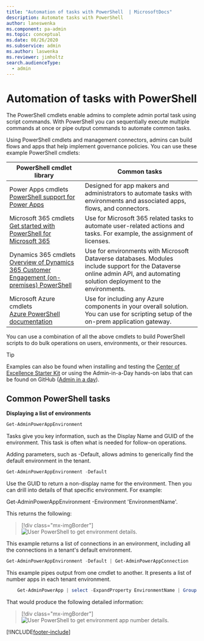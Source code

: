 ```yaml
---
title: "Automation of tasks with PowerShell  | MicrosoftDocs"
description: Automate tasks with PowerShell
author: laneswenka
ms.component: pa-admin
ms.topic: conceptual
ms.date: 08/26/2020
ms.subservice: admin
ms.author: laswenka
ms.reviewer: jimholtz
search.audienceType: 
  - admin
---
```


# Automation of tasks with PowerShell 

The PowerShell cmdlets enable admins to complete admin portal task using script commands. With PowerShell you can sequentially execute multiple commands at once or pipe output commands to automate common tasks. 

Using PowerShell cmdlets and management connectors, admins can build flows and apps that help implement governance policies. You can use these example PowerShell cmdlets:

|PowerShell cmdlet library  |Common tasks  |
|---------|---------|
|Power Apps cmdlets <br/>[PowerShell support for Power Apps](powerapps-powershell.md)  |Designed for app makers and administrators to automate tasks with environments and associated apps, flows, and connectors.      |
|Microsoft 365 cmdlets<br/> [Get started with PowerShell for Microsoft 365](/microsoft-365/enterprise/getting-started-with-microsoft-365-powershell?view=o365-worldwide)   |Use for Microsoft 365 related tasks to automate user-related actions and tasks. For example, the assignment of licenses.         |
|Dynamics 365 cmdlets<br/> [Overview of Dynamics 365 Customer Engagement (on-premises) PowerShell](/powershell/dynamics365/customer-engagement/overview?view=dynamics365ce-ps)    |Use for environments with Microsoft Dataverse databases. Modules include support for the Dataverse online admin API, and automating solution deployment to the environments.         |
|Microsoft Azure cmdlets <br/> [Azure PowerShell documentation](/powershell/azure/?view=azps-4.8.0)    |Use for including any Azure components in your overall solution. You can use for scripting setup of the on-prem application gateway.        |

You can use a combination of all the above cmdlets to build PowerShell scripts to do bulk operations on users, environments, or their resources.

> [!TIP]
> Examples can also be found when installing and testing the [Center of Excellence Starter Kit](../guidance/coe/starter-kit.md) or using the Admin-in-a-Day hands-on labs that can be found on GitHub ([Admin in a day](https://github.com/microsoft/powerapps-tools/tree/master/Administration/AdminInADay)).

## Common PowerShell tasks

**Displaying a list of environments**

```powershell
Get-AdminPowerAppEnvironment
```

Tasks give you key information, such as the Display Name and GUID of the environment. This task is often what is needed for follow-on operations.

Adding parameters, such as -Default, allows admins to generically find the default environment in the tenant.

```powershell
Get-AdminPowerAppEnvironment -Default
```

Use the GUID to return a non-display name for the environment. Then you can drill into details of that specific environment. For example:

Get-AdminPowerAppEnvironment -Environment 'EnvironmentName'.

This returns the following:

> [!div class="mx-imgBorder"] 
> ![User PowerShell to get environment details.](media/powershell-get-environment-details.png "User PowerShell to get environment details")


This example returns a list of connections in an environment, including all the connections in a tenant's default environment.

```powershell
Get-AdminPowerAppEnvironment -Default | Get-AdminPowerAppConnection
```

This example pipes output from one cmdlet to another. It presents a list of number apps in each tenant environment.

```powershell
    Get-AdminPowerApp | select -ExpandProperty EnvironmentName | Group | %{ New-Object -TypeName PSObject -Property @{ DisplayName = (Get-AdminPowerAppEnvironment -EnvironmentName $_.Name | select -ExpandProperty displayName); Count = $_.Count } }
```

That would produce the following detailed information:

> [!div class="mx-imgBorder"] 
> ![User PowerShell to get environment app number details.](media/powershell-get-environment-details-number-apps.png "User PowerShell to get environment app number details")


[!INCLUDE[footer-include](../includes/footer-banner.md)]
